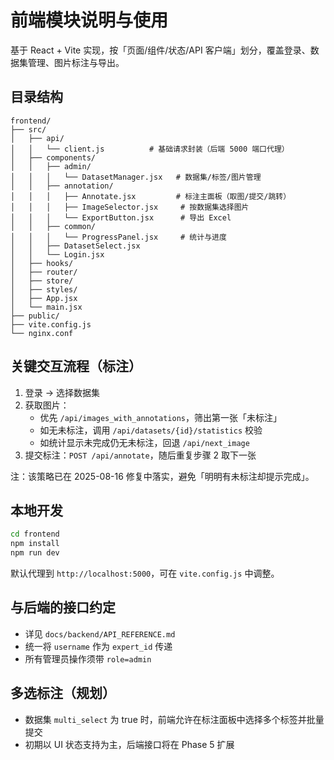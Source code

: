 # 前端模块说明与使用

基于 React + Vite 实现，按「页面/组件/状态/API 客户端」划分，覆盖登录、数据集管理、图片标注与导出。

## 目录结构

```
frontend/
├── src/
│   ├── api/
│   │   └── client.js          # 基础请求封装（后端 5000 端口代理）
│   ├── components/
│   │   ├── admin/
│   │   │   └── DatasetManager.jsx   # 数据集/标签/图片管理
│   │   ├── annotation/
│   │   │   ├── Annotate.jsx         # 标注主面板（取图/提交/跳转）
│   │   │   ├── ImageSelector.jsx     # 按数据集选择图片
│   │   │   └── ExportButton.jsx      # 导出 Excel
│   │   ├── common/
│   │   │   └── ProgressPanel.jsx     # 统计与进度
│   │   ├── DatasetSelect.jsx
│   │   └── Login.jsx
│   ├── hooks/
│   ├── router/
│   ├── store/
│   ├── styles/
│   ├── App.jsx
│   └── main.jsx
├── public/
├── vite.config.js
└── nginx.conf
```

## 关键交互流程（标注）

1. 登录 -> 选择数据集
2. 获取图片：
   - 优先 `/api/images_with_annotations`，筛出第一张「未标注」
   - 如无未标注，调用 `/api/datasets/{id}/statistics` 校验
   - 如统计显示未完成仍无未标注，回退 `/api/next_image`
3. 提交标注：`POST /api/annotate`，随后重复步骤 2 取下一张

注：该策略已在 2025-08-16 修复中落实，避免「明明有未标注却提示完成」。

## 本地开发

```bash
cd frontend
npm install
npm run dev
```
默认代理到 `http://localhost:5000`，可在 `vite.config.js` 中调整。

## 与后端的接口约定

- 详见 `docs/backend/API_REFERENCE.md`
- 统一将 `username` 作为 `expert_id` 传递
- 所有管理员操作须带 `role=admin`

## 多选标注（规划）

- 数据集 `multi_select` 为 true 时，前端允许在标注面板中选择多个标签并批量提交
- 初期以 UI 状态支持为主，后端接口将在 Phase 5 扩展
